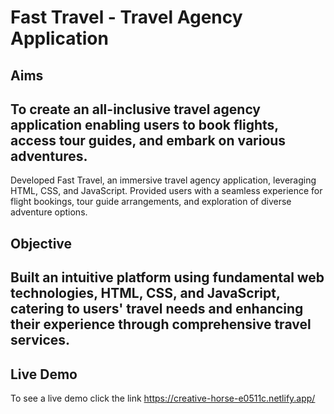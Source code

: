 # Fast Travel - Travel Agency Application

## Aims

To create an all-inclusive travel agency application enabling users to book flights, access tour guides, and embark on various adventures.
---
Developed Fast Travel, an immersive travel agency application, leveraging HTML, CSS, and JavaScript.
Provided users with a seamless experience for flight bookings, tour guide arrangements, and exploration of diverse adventure options.

## Objective

Built an intuitive platform using fundamental web technologies, HTML, CSS, and JavaScript, catering to users' travel needs and enhancing their experience through comprehensive travel services.
---

## Live Demo

To see a live demo click the link <https://creative-horse-e0511c.netlify.app/>
